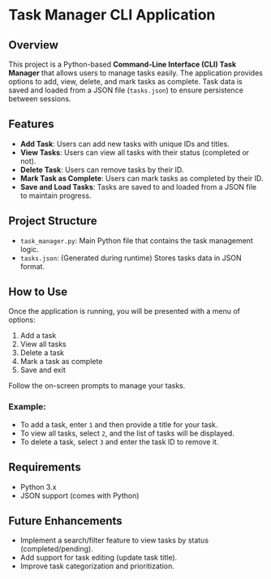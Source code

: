 # Task Manager CLI Application

## Overview
This project is a Python-based **Command-Line Interface (CLI) Task Manager** that allows users to manage tasks easily. The application provides options to add, view, delete, and mark tasks as complete. Task data is saved and loaded from a JSON file (`tasks.json`) to ensure persistence between sessions.

## Features
- **Add Task**: Users can add new tasks with unique IDs and titles.
- **View Tasks**: Users can view all tasks with their status (completed or not).
- **Delete Task**: Users can remove tasks by their ID.
- **Mark Task as Complete**: Users can mark tasks as completed by their ID.
- **Save and Load Tasks**: Tasks are saved to and loaded from a JSON file to maintain progress.
  
## Project Structure
- `task_manager.py`: Main Python file that contains the task management logic.
- `tasks.json`: (Generated during runtime) Stores tasks data in JSON format.

## How to Use
Once the application is running, you will be presented with a menu of options:
1. Add a task
2. View all tasks
3. Delete a task
4. Mark a task as complete
5. Save and exit

Follow the on-screen prompts to manage your tasks.

### Example:
- To add a task, enter `1` and then provide a title for your task.
- To view all tasks, select `2`, and the list of tasks will be displayed.
- To delete a task, select `3` and enter the task ID to remove it.

## Requirements
- Python 3.x
- JSON support (comes with Python)

## Future Enhancements
- Implement a search/filter feature to view tasks by status (completed/pending).
- Add support for task editing (update task title).
- Improve task categorization and prioritization.
